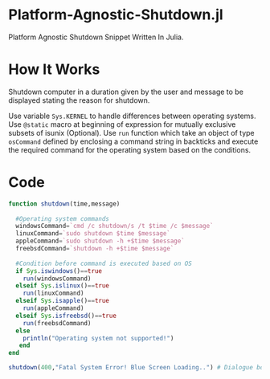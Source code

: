 # Platform-Agnostic-Shutdown.jl
Platform Agnostic Shutdown Snippet Written In Julia.

# How It Works
Shutdown computer in a duration given by the user and message to be displayed stating the reason for shutdown.

Use variable `Sys.KERNEL` to handle differences between operating systems.
Use `@static` macro at beginning of expression for mutually exclusive subsets of isunix (Optional).
Use `run` function which take an object of type `osCommand` defined by enclosing a command string in backticks and execute
the required command for the operating system based on the conditions.

# Code
```jl
function shutdown(time,message)
  
  #Operating system commands
  windowsCommand=`cmd /c shutdown/s /t $time /c $message`
  linuxCommand=`sudo shutdown $time $message`
  appleCommand=`sudo shutdown -h +$time $message`
  freebsdCommand=`shutdown -h +$time $message`
  
  #Condition before command is executed based on OS
  if Sys.iswindows()==true
    run(windowsCommand)
  elseif Sys.islinux()==true
    run(linuxCommand)
  elseif Sys.isapple()==true
    run(appleCommand)
  elseif Sys.isfreebsd()==true
    run(freebsdCommand)
  else
    println("Operating system not supported!")
   end
end
```

```jl
shutdown(400,"Fatal System Error! Blue Screen Loading..") # Dialogue box appear showing "Fatal System Error! Blue Screen Loading" and computer shutdown in 400sec.
```
